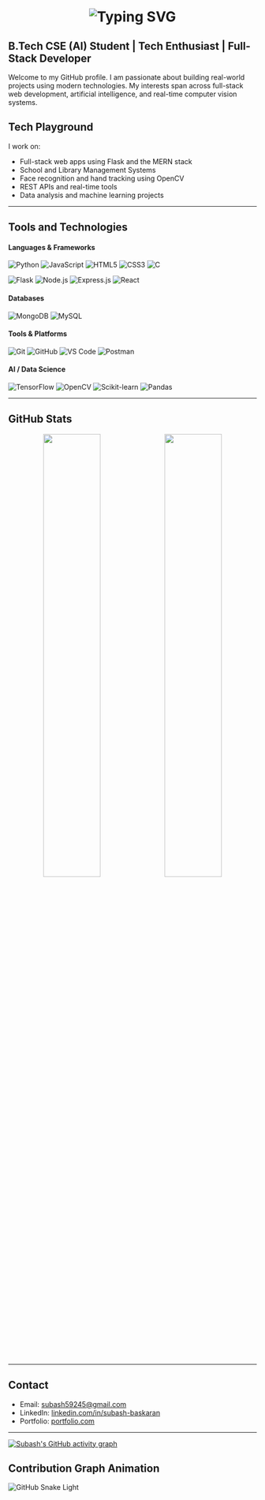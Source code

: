 <!-- Typing animation header -->
<h1 align="center">
  <img src="https://readme-typing-svg.herokuapp.com?font=Fira+Code&size=28&duration=3000&pause=1000&color=007ACC&center=true&vCenter=true&width=800&lines=Hi+there%2C+I'm+Subash+B;B.Tech+CSE+(AI)+Student;Full+Stack+Developer;AI+%7C+ML+%7C+Flask+%7C+MERN+Stack+Explorer" alt="Typing SVG" />
</h1>


## B.Tech CSE (AI) Student | Tech Enthusiast | Full-Stack Developer

Welcome to my GitHub profile. I am passionate about building real-world projects using modern technologies. My interests span across full-stack web development, artificial intelligence, and real-time computer vision systems.


## Tech Playground

I work on:
- Full-stack web apps using Flask and the MERN stack
- School and Library Management Systems
- Face recognition and hand tracking using OpenCV
- REST APIs and real-time tools
- Data analysis and machine learning projects

---

## Tools and Technologies

#### Languages & Frameworks

![Python](https://img.shields.io/badge/Python-3776AB?style=for-the-badge&logo=python&logoColor=white)
![JavaScript](https://img.shields.io/badge/JavaScript-F7DF1E?style=for-the-badge&logo=javascript&logoColor=black)
![HTML5](https://img.shields.io/badge/HTML5-E34F26?style=for-the-badge&logo=html5&logoColor=white)
![CSS3](https://img.shields.io/badge/CSS3-1572B6?style=for-the-badge&logo=css3&logoColor=white)
![C](https://img.shields.io/badge/C-00599C?style=for-the-badge&logo=c&logoColor=white)

![Flask](https://img.shields.io/badge/Flask-000000?style=for-the-badge&logo=flask&logoColor=white)
![Node.js](https://img.shields.io/badge/Node.js-339933?style=for-the-badge&logo=node.js&logoColor=white)
![Express.js](https://img.shields.io/badge/Express.js-000000?style=for-the-badge&logo=express&logoColor=white)
![React](https://img.shields.io/badge/React-61DAFB?style=for-the-badge&logo=react&logoColor=black)

#### Databases

![MongoDB](https://img.shields.io/badge/MongoDB-47A248?style=for-the-badge&logo=mongodb&logoColor=white)
![MySQL](https://img.shields.io/badge/MySQL-005C84?style=for-the-badge&logo=mysql&logoColor=white)

#### Tools & Platforms

![Git](https://img.shields.io/badge/Git-F05032?style=for-the-badge&logo=git&logoColor=white)
![GitHub](https://img.shields.io/badge/GitHub-181717?style=for-the-badge&logo=github&logoColor=white)
![VS Code](https://img.shields.io/badge/VSCode-007ACC?style=for-the-badge&logo=visual-studio-code&logoColor=white)
![Postman](https://img.shields.io/badge/Postman-FF6C37?style=for-the-badge&logo=postman&logoColor=white)

#### AI / Data Science

![TensorFlow](https://img.shields.io/badge/TensorFlow-FF6F00?style=for-the-badge&logo=tensorflow&logoColor=white)
![OpenCV](https://img.shields.io/badge/OpenCV-5C3EE8?style=for-the-badge&logo=opencv&logoColor=white)
![Scikit-learn](https://img.shields.io/badge/scikit--learn-F7931E?style=for-the-badge&logo=scikit-learn&logoColor=white)
![Pandas](https://img.shields.io/badge/Pandas-150458?style=for-the-badge&logo=pandas&logoColor=white)

---

## GitHub Stats

<p align="center">
  <img src="https://github-readme-stats.vercel.app/api?username=subashb1&show_icons=true&theme=default" width="48%" />
  <img src="https://github-readme-stats.vercel.app/api/top-langs/?username=subashb1&layout=compact&theme=default" width="48%" />
</p>

---

## Contact

- Email: subash59245@gmail.com
- LinkedIn: [linkedin.com/in/subash-baskaran](https://linkedin.com/in/subash-baskaran)
- Portfolio: [portfolio.com](https://yourportfolio.com)

---

[![Subash's GitHub activity graph](https://github-readme-activity-graph.vercel.app/graph?username=Next-Gen-Coder-2007&theme=github)](https://github.com/ashutosh00710/github-readme-activity-graph)
## Contribution Graph Animation

![GitHub Snake Light](https://github.com/subashb1/subashb1/blob/output/github-contribution-grid-snake.svg)
